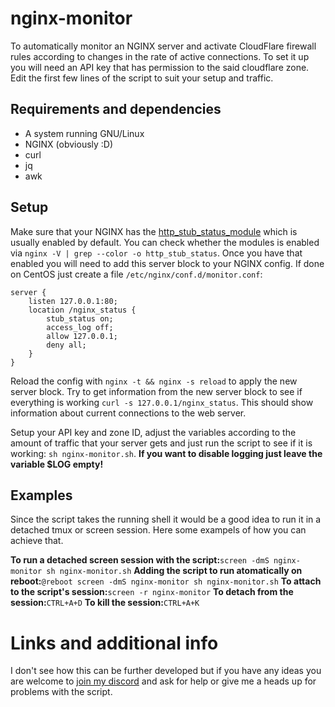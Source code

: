 # nginx-monitor

To automatically monitor an NGINX server and activate CloudFlare firewall rules according to changes in the rate of active connections. To set it up you will need an API key that has permission to the said cloudflare zone. Edit the first few lines of the script to suit your setup and traffic. 

## Requirements and dependencies

- A system running GNU/Linux
- NGINX (obviously :D)
- curl
- jq
- awk

## Setup

Make sure that your NGINX has the [http_stub_status_module](https://nginx.org/en/docs/http/ngx_http_stub_status_module.html) which is usually enabled by default. You can check whether the modules is enabled via `nginx -V | grep --color -o http_stub_status`. Once you have that enabled you will need to add this server block to your NGINX config. 
If done on CentOS just create a file `/etc/nginx/conf.d/monitor.conf`:
```
server {
    listen 127.0.0.1:80;
    location /nginx_status {
        stub_status on;
        access_log off;
        allow 127.0.0.1;
        deny all;
    }
}
```
Reload the config with `nginx -t && nginx -s reload` to apply the new server block. Try to get information from the new server block to see if everything is working `curl -s 127.0.0.1/nginx_status`. This should show information about current connections to the web server. 

Setup your API key and zone ID, adjust the variables according to the amount of traffic that your server gets and just run the script to see if it is working: `sh nginx-monitor.sh`. **If you want to disable logging just leave the variable $LOG empty!**

## Examples
Since the script takes the running shell it would be a good idea to run it in a detached tmux or screen session. Here some exampels of how you can achieve that. 

**To run a detached screen session with the script:**`screen -dmS nginx-monitor sh nginx-monitor.sh`
**Adding the script to run atomatically on reboot:**`@reboot screen -dmS nginx-monitor sh nginx-monitor.sh`
**To attach to the script's session:**`screen -r nginx-monitor`
**To detach from the session:**`CTRL+A+D`
**To kill the session:**`CTRL+A+K`

# Links and additional info
I don't see how this can be further developed but if you have any ideas you are welcome to [join my discord](https://discord.gg/VMSDGVD) and ask for help or give me a heads up for problems with the script.





